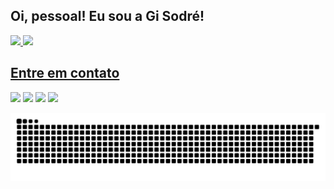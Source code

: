 ## Oi, pessoal! Eu sou a Gi Sodré! 
 <div>
  <a href="https://github.com/leka-sda">
  <img height="180em" src="https://github-readme-stats.vercel.app/api?username=leka-sda&show_icons=true&theme=dracula&include_all_commits=true&count_private=true"/>
  <img height="180em" src="https://github-readme-stats.vercel.app/api/top-langs/?username=leka-sda&layout=compact&langs_count=16&theme=dracula"/>
</div>
 
  ## Entre em contato
 
<div> 
 
<a href="https://www.linkedin.com/in/giselesodre" target="_blank"><img src="https://img.shields.io/badge/-LinkedIn-%230077B5?style=for-the-badge&logo=linkedin&logoColor=white" target="_blank"></a> 
<a href = "mailto:gisodre.sda@gmail.com"><img src="https://img.shields.io/badge/-Gmail-%23333?style=for-the-badge&logo=gmail&logoColor=white" target="_blank"></a>
<a href="https://instagram.com/gisodre.sda" target="_blank"><img src="https://img.shields.io/badge/-Instagram-%23E4405F?style=for-the-badge&logo=instagram&logoColor=white" target="_blank"></a> 
<a href="https://api.whatsapp.com/send/?phone=5561998839644&text&app_absent=0" ><img src="https://img.shields.io/badge/-Whatsapp-%128C7E?style=for-the-badge&logo=whatsapp&logoColor=white" target="_blank"></a>

  ![Snake animation](https://github.com/leka-sda/leka-sda/blob/output/github-contribution-grid-snake.svg)
 
</div>
